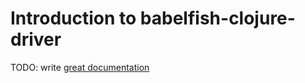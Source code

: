 # Introduction to babelfish-clojure-driver

TODO: write [great documentation](http://jacobian.org/writing/what-to-write/)
